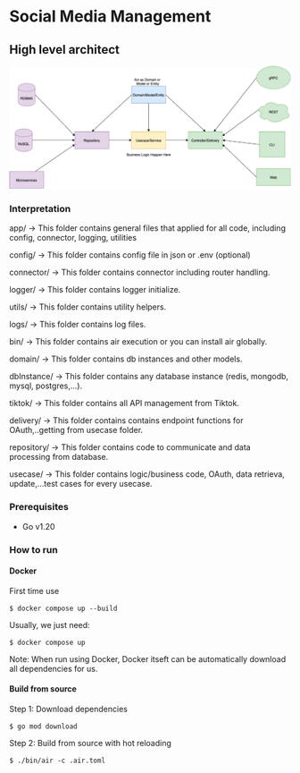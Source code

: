 # Social Media Management
## High level architect
![Alt text](/clean-architect.png "Clean architecture design")

### Interpretation
app/                  → This folder contains general files that applied for all code, including config, connector, logging, utilities

config/        → This folder contains config file in json or .env (optional)

connector/ → This folder contains connector including router handling.

logger/        → This folder contains logger initialize.

utils/            → This folder contains utility helpers.

logs/            → This folder contains log files.

bin/                    → This folder contains air execution or you can install air globally.

domain/             → This folder contains db instances and other models.

dbInstance/ → This folder contains any database instance (redis, mongodb, mysql, postgres,…).

<another models>

tiktok/                 → This folder contains all API management from Tiktok.

delivery/        → This folder contains contains endpoint functions for OAuth,..getting from usecase folder.

repository/    → This folder contains code to communicate and data processing from database.

usecase/       → This folder contains logic/business code, OAuth, data retrieva, update,…test cases for every usecase.

<test files for every usecases>

### Prerequisites
- Go v1.20
### How to run
#### Docker
First time use
```
$ docker compose up --build
```
Usually, we just need:
```
$ docker compose up
```
Note: When run using Docker, Docker itseft can be automatically download all dependencies for us.
#### Build from source
Step 1: Download dependencies
```
$ go mod download
```
Step 2: Build from source with hot reloading 
```
$ ./bin/air -c .air.toml 
```